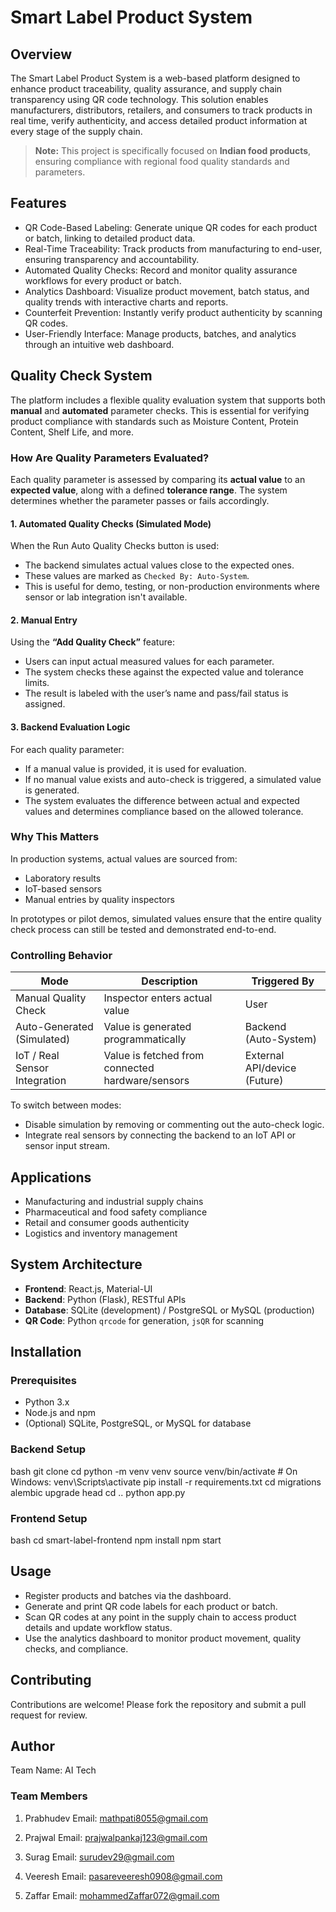 
# Smart Label Product System

## Overview

The Smart Label Product System is a web-based platform designed to enhance product traceability, quality assurance, and supply chain transparency using QR code technology. This solution enables manufacturers, distributors, retailers, and consumers to track products in real time, verify authenticity, and access detailed product information at every stage of the supply chain.

> **Note:** This project is specifically focused on **Indian food products**, ensuring compliance with regional food quality standards and parameters.

## Features

* QR Code-Based Labeling: Generate unique QR codes for each product or batch, linking to detailed product data.
* Real-Time Traceability: Track products from manufacturing to end-user, ensuring transparency and accountability.
* Automated Quality Checks: Record and monitor quality assurance workflows for every product or batch.
* Analytics Dashboard: Visualize product movement, batch status, and quality trends with interactive charts and reports.
* Counterfeit Prevention: Instantly verify product authenticity by scanning QR codes.
* User-Friendly Interface: Manage products, batches, and analytics through an intuitive web dashboard.

## Quality Check System

The platform includes a flexible quality evaluation system that supports both **manual** and **automated** parameter checks. This is essential for verifying product compliance with standards such as Moisture Content, Protein Content, Shelf Life, and more.

### How Are Quality Parameters Evaluated?

Each quality parameter is assessed by comparing its **actual value** to an **expected value**, along with a defined **tolerance range**. The system determines whether the parameter passes or fails accordingly.

#### 1. Automated Quality Checks (Simulated Mode)

When the Run Auto Quality Checks button is used:
* The backend simulates actual values close to the expected ones.
* These values are marked as `Checked By: Auto-System`.
* This is useful for demo, testing, or non-production environments where sensor or lab integration isn't available.

#### 2. Manual Entry

Using the **“Add Quality Check”** feature:
* Users can input actual measured values for each parameter.
* The system checks these against the expected value and tolerance limits.
* The result is labeled with the user’s name and pass/fail status is assigned.

#### 3. Backend Evaluation Logic

For each quality parameter:
* If a manual value is provided, it is used for evaluation.
* If no manual value exists and auto-check is triggered, a simulated value is generated.
* The system evaluates the difference between actual and expected values and determines compliance based on the allowed tolerance.

### Why This Matters

In production systems, actual values are sourced from:
* Laboratory results  
* IoT-based sensors  
* Manual entries by quality inspectors  

In prototypes or pilot demos, simulated values ensure that the entire quality check process can still be tested and demonstrated end-to-end.

### Controlling Behavior

| Mode                          | Description                                      | Triggered By                 |
|------------------------------|--------------------------------------------------|------------------------------|
| Manual Quality Check          | Inspector enters actual value                    | User                         |
| Auto-Generated (Simulated)    | Value is generated programmatically              | Backend (Auto-System)        |
| IoT / Real Sensor Integration | Value is fetched from connected hardware/sensors | External API/device (Future) |

To switch between modes:
* Disable simulation by removing or commenting out the auto-check logic.
* Integrate real sensors by connecting the backend to an IoT API or sensor input stream.

## Applications

* Manufacturing and industrial supply chains  
* Pharmaceutical and food safety compliance  
* Retail and consumer goods authenticity  
* Logistics and inventory management  

## System Architecture

* **Frontend**: React.js, Material-UI  
* **Backend**: Python (Flask), RESTful APIs  
* **Database**: SQLite (development) / PostgreSQL or MySQL (production)  
* **QR Code**: Python `qrcode` for generation, `jsQR` for scanning  

## Installation

### Prerequisites

* Python 3.x  
* Node.js and npm  
* (Optional) SQLite, PostgreSQL, or MySQL for database  

### Backend Setup

bash
git clone <your-repo-url>
cd <project-directory>
python -m venv venv
source venv/bin/activate  # On Windows: venv\Scripts\activate
pip install -r requirements.txt
cd migrations
alembic upgrade head
cd ..
python app.py

### Frontend Setup

bash
cd smart-label-frontend
npm install
npm start

## Usage

* Register products and batches via the dashboard.
* Generate and print QR code labels for each product or batch.
* Scan QR codes at any point in the supply chain to access product details and update workflow status.
* Use the analytics dashboard to monitor product movement, quality checks, and compliance.

## Contributing

Contributions are welcome! Please fork the repository and submit a pull request for review.

## Author

Team Name: AI Tech

### Team Members

1. Prabhudev
   Email: mathpati8055@gmail.com

2. Prajwal
   Email: prajwalpankaj123@gmail.com

3. Surag
   Email: surudev29@gmail.com
   
5. Veeresh
   Email: pasareveeresh0908@gmail.com
   
7. Zaffar
   Email: mohammedZaffar072@gmail.com

